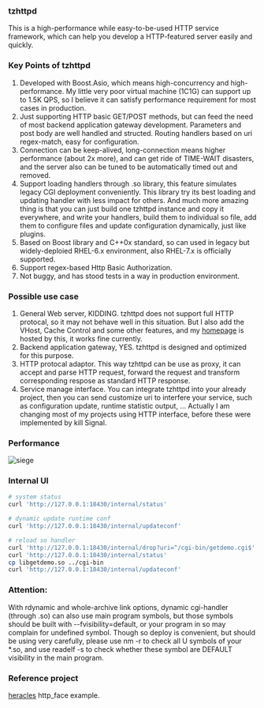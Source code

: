 ### tzhttpd
This is a high-performance while easy-to-be-used HTTP service framework, which can help you develop a HTTP-featured server easily and quickly.   

### Key Points of tzhttpd
1. Developed with Boost.Asio, which means high-concurrency and high-performance. My little very poor virtual machine (1C1G) can support up to 1.5K QPS, so I believe it can satisfy performance requirement for most cases in production.   
2. Just supporting HTTP basic GET/POST methods, but can feed the need of most backend application gateway development. Parameters and post body are well handled and structed. Routing handlers based on uri regex-match, easy for configuration.   
3. Connection can be keep-alived, long-connection means higher performance (about 2x more), and can get ride of TIME-WAIT disasters, and the server also can be tuned to be automatically timed out and removed.   
4. Support loading handlers through .so library, this feature simulates legacy CGI deployment conveniently. This library try its best loading and updating handler with less impact for others. And much more amazing thing is that you can just build one tzhttpd instance and copy it everywhere, and write your handlers, build them to individual so file, add them to configure files and update configuration dynamically, just like plugins.   
5. Based on Boost library and C++0x standard, so can used in legacy but widely-deploied RHEL-6.x environment, also RHEL-7.x is officially supported.   
6. Support regex-based Http Basic Authorization.   
7. Not buggy, and has stood tests in a way in production environment.   

### Possible use case
1. General Web server, KIDDING. tzhttpd does not support full HTTP protocal, so it may not behave well in this situation. But I also add the VHost, Cache Control and some other features, and my [homepage](http://taozj.net) is hosted by this, it works fine currently.   
2. Backend application gateway, YES. tzhttpd is designed and optimized for this purpose.   
3. HTTP protocal adaptor. This way tzhttpd can be use as proxy, it can accept and parse HTTP request, forward the request and transform corresponding respose as standard HTTP response.   
4. Service manage interface. You can integrate tzhttpd into your already project, then you can send customize uri to interfere your service, such as configuration update, runtime statistic output, ... Actually I am changing most of my projects using HTTP interface, before these were implemented by kill Signal.   

### Performance
![siege](siege.png?raw=true "siege")

### Internal UI
```bash
# system status
curl 'http://127.0.0.1:18430/internal/status'

# dynamic update runtime conf
curl 'http://127.0.0.1:18430/internal/updateconf'

# reload so handler
curl 'http://127.0.0.1:18430/internal/drop?uri=^/cgi-bin/getdemo.cgi$'
curl 'http://127.0.0.1:18430/internal/status'
cp libgetdemo.so ../cgi-bin
curl 'http://127.0.0.1:18430/internal/updateconf'
```

### Attention:
With rdynamic and whole-archive link options, dynamic cgi-handler (through .so) can also use main program symbols, but those symbols should be built with --fvisibility=default, or your program in so may complain for undefined symbol. Though so deploy is convenient, but should be using very carefully, please use nm -r to check all U symbols of your \*.so, and use readelf -s to check whether these symbol are DEFAULT visibility in the main program.   

### Reference project
[heracles](https://github.com/taozhijiang/heracles) http_face example.   
